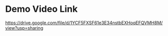 Demo Video Link 
==================


https://drive.google.com/file/d/1YCF5FXSF61e3E34nstbEXHoqEFQVMH8M/view?usp=sharing
